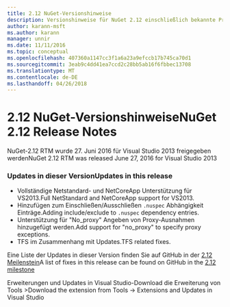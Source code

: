 ```yaml
---
title: 2.12 NuGet-Versionshinweise
description: Versionshinweise für NuGet 2.12 einschließlich bekannte Probleme, Fehlerbehebungen, Funktionen und Archivierung von dcrs Design.
author: karann-msft
ms.author: karann
manager: unnir
ms.date: 11/11/2016
ms.topic: conceptual
ms.openlocfilehash: 407360a1147cc3f1a6a23a9efccb17b745ca70d1
ms.sourcegitcommit: 3eab9c4dd41ea7ccd2c28bb5ab16f6fbbec13708
ms.translationtype: MT
ms.contentlocale: de-DE
ms.lasthandoff: 04/26/2018
---
```

# <a name="nuget-212-release-notes"></a><span data-ttu-id="badb7-103">2.12 NuGet-Versionshinweise</span><span class="sxs-lookup"><span data-stu-id="badb7-103">NuGet 2.12 Release Notes</span></span>

<span data-ttu-id="badb7-104">NuGet-2.12 RTM wurde 27. Juni 2016 für Visual Studio 2013 freigegeben werden</span><span class="sxs-lookup"><span data-stu-id="badb7-104">NuGet 2.12 RTM was released June 27, 2016 for Visual Studio 2013</span></span>

### <a name="updates-in-this-release"></a><span data-ttu-id="badb7-105">Updates in dieser Version</span><span class="sxs-lookup"><span data-stu-id="badb7-105">Updates in this release</span></span>

* <span data-ttu-id="badb7-106">Vollständige Netstandard- und NetCoreApp Unterstützung für VS2013.</span><span class="sxs-lookup"><span data-stu-id="badb7-106">Full NetStandard  and NetCoreApp support for VS2013.</span></span>
* <span data-ttu-id="badb7-107">Hinzufügen zum Einschließen/Ausschließen `.nuspec` Abhängigkeit Einträge.</span><span class="sxs-lookup"><span data-stu-id="badb7-107">Adding include/exclude to `.nuspec` dependency entries.</span></span>
* <span data-ttu-id="badb7-108">Unterstützung für "No_proxy" Angeben von Proxy-Ausnahmen hinzugefügt werden.</span><span class="sxs-lookup"><span data-stu-id="badb7-108">Add support for "no_proxy" to specify proxy exceptions.</span></span>
* <span data-ttu-id="badb7-109">TFS im Zusammenhang mit Updates.</span><span class="sxs-lookup"><span data-stu-id="badb7-109">TFS related fixes.</span></span>

<span data-ttu-id="badb7-110">Eine Liste der Updates in dieser Version finden Sie auf GitHub in der [2.12 Meilenstein](https://github.com/NuGet/Home/issues?q=milestone%3A2.12+is%3Aclosed)</span><span class="sxs-lookup"><span data-stu-id="badb7-110">A list of fixes in this release can be found on GitHub in the [2.12 milestone](https://github.com/NuGet/Home/issues?q=milestone%3A2.12+is%3Aclosed)</span></span>

<span data-ttu-id="badb7-111">Erweiterungen und Updates in Visual Studio-Download die Erweiterung von Tools ></span><span class="sxs-lookup"><span data-stu-id="badb7-111">Download the extension from Tools -> Extensions and Updates in Visual Studio</span></span>
